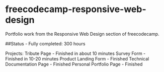 # freecodecamp-responsive-web-design
Portfolio work from the Responsive Web Design section of freecodecamp. 

##Status - Fully completed: 300 hours

Projects:
Tribute Page - Finished in about 10 minutes
Survey Form - Finished in 10-20 minutes
Product Landing Form - Finished
Technical Documentation Page - Finished
Personal Portfolio Page - Finished
